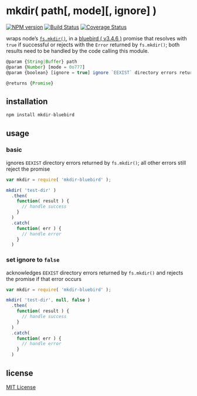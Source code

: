 # mkdir( path[, mode][, ignore] )
[![NPM version][npm-image]][npm-url] [![Build Status][travis-image]][travis-url] [![Coverage Status][coveralls-image]][coveralls-url]

wraps node’s [`fs.mkdir()`][1], in a [bluebird ( v3.4.6 )][2] promise that resolves with `true` if successful or rejects with the `Error` returned by `fs.mkdir()`; both results need to be handled by the code calling this module. 

```javascript
@param {String|Buffer} path
@param {Number} [mode = 0o777]
@param {boolean} [ignore = true] ignore `EEXIST` directory errors returned by `fs.mkdir()`

@returns {Promise}
```

## installation
```javascript
npm install mkdir-bluebird
```

## usage
### basic
ignores `EEXIST` directory errors returned by `fs.mkdir()`; all other errors still reject the promise
```javascript
var mkdir = require( 'mkdir-bluebird' );

mkdir( 'test-dir' )
  .then(
    function( result ) {
      // handle success
    }
  )
  .catch(
    function( err ) {
      // handle error
    }
  )
```

### set ignore to `false`
acknowledges `EEXIST` directory errors returned by `fs.mkdir()` and rejects the promise if that error occurs
```javascript
var mkdir = require( 'mkdir-bluebird' );

mkdir( 'test-dir', null, false )
  .then(
    function( result ) {
      // handle success
    }
  )
  .catch(
    function( err ) {
      // handle error
    }
  )
```

## license
[MIT License][3]

[1]: https://nodejs.org/api/fs.html#fs_fs_mkdir_path_mode_callback
[2]: https://www.npmjs.com/package/bluebird
[3]: https://raw.githubusercontent.com/dan-nl/mkdir-bluebird/master/license.txt
[travis-image]: https://travis-ci.org/dan-nl/mkdir-bluebird.svg?branch=master
[travis-url]: https://travis-ci.org/dan-nl/mkdir-bluebird
[coveralls-image]: https://coveralls.io/repos/github/dan-nl/mkdir-bluebird/badge.svg?branch=master
[coveralls-url]: https://coveralls.io/github/dan-nl/mkdir-bluebird?branch=master
[npm-image]: https://img.shields.io/npm/v/mkdir-bluebird.svg
[npm-url]: https://www.npmjs.com/package/mkdir-bluebird